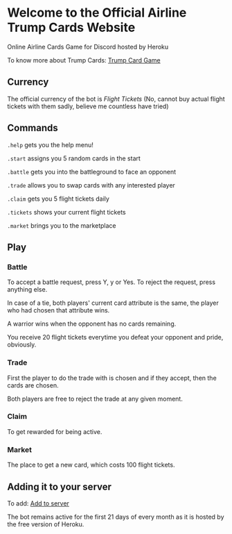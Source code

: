 # Welcome to the Official Airline Trump Cards Website 
Online Airline Cards Game for Discord hosted by Heroku 

To know more about Trump Cards: [Trump Card Game](https://en.wikipedia.org/wiki/Trump_(card_games))

## Currency
The official currency of the bot is *Flight Tickets* (No, cannot buy actual flight tickets with them sadly, believe me countless have tried)

## Commands 
`.help` gets you the help menu!

`.start` assigns you 5 random cards in the start

`.battle` gets you into the battleground to face an opponent 

`.trade` allows you to swap cards with any interested player

`.claim` gets you 5 flight tickets daily

`.tickets` shows your current flight tickets

`.market` brings you to the marketplace

## Play 
### Battle
To accept a battle request, press Y, y or Yes. To reject the request, press anything else.

In case of a tie, both players' current card attribute is the same, the player who had chosen that attribute wins.

A warrior wins when the opponent has no cards remaining.

You receive 20 flight tickets everytime you defeat your opponent and pride, obviously. 

### Trade 
First the player to do the trade with is chosen and if they accept, then the cards are chosen.

Both players are free to reject the trade at any given moment.

### Claim
To get rewarded for being active.

### Market
The place to get a new card, which costs 100 flight tickets.

## Adding it to your server

To add: [Add to server](https://discord.com/api/oauth2/authorize?client_id=844865413229051904&permissions=274878049280&scope=applications.commands%20bot)

The bot remains active for the first 21 days of every month as it is hosted by the free version of Heroku.
